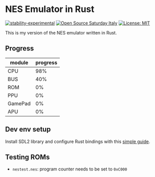 # NES Emulator in Rust

[![stability-experimental](https://img.shields.io/badge/stability-experimental-orange.svg)](https://github.com/mkenney/software-guides/blob/master/STABILITY-BADGES.md#experimental)
[![Open Source Saturday Italy](https://img.shields.io/badge/Open%20Source%20Saturday-Italy-red)](https://oss-italy.github.io/)
[![License: MIT](https://img.shields.io/badge/License-MIT-yellow.svg)](https://opensource.org/licenses/MIT)



This is my version of the NES emulator written in Rust.

## Progress

| module  | progress |
|---------|----------|
| CPU     | 98%      |
| BUS     | 40%      |
| ROM     | 0%       |
| PPU     | 0%       |
| GamePad | 0%       |
| APU     | 0%       |

## Dev env setup

Install SDL2 library and configure Rust bindings with this [simple guide](https://github.com/Rust-SDL2/rust-sdl2).

## Testing ROMs

- `nestest.nes`: program counter needs to be set to `0xC000`